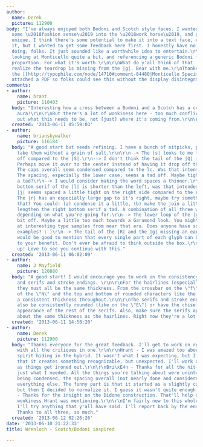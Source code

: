 ```yaml
---
author:
  name: Derek
  picture: 112900
body: "I've always enjoyed both Bodoni and Scotch style faces. I wanted to introduce
  some \u2018fashion sense\u2019 into the \u2018work horse\u2019, and get something
  unique. I think there's some potential to make it into a text face, eventually expand
  it, but I wanted to get some feedback here first. I honestly have no idea what I'm
  doing, folks. It just sounded like a worthwhile idea to entertain.\r\n\r\nI've been
  looking at Monticello quite a bit, and referencing a generic Bodoni for logic and
  proportion. For what it's worth.\r\n\r\nWhat do y'all think of that |Q|? and\r\nI
  realize the teardrop is missing from the |g|. Bear with me.\r\nThanks to raph for
  the [[http://typophile.com/node/14710#comment-84480|Monticello Specimens.]]\r\n\r\n[img:sites/default/files/old-images/WrenlochSpec1_5033.jpg]\r\nI've
  attached a PDF so folks could see this without the display disintegrating the stroke. "
comments:
- author:
    name: hrant
    picture: 110403
  body: "Interesting how a cross between a Bodoni and a Scotch has a certain Baskerville
    aura!\r\n\r\nBut there's a lot of wonkiness here - too much conflict.\r\nFigure
    out what this needs to be, not [just] where it's coming from.\r\n\r\nhhp\r\n"
  created: '2013-06-11 05:59:03'
- author:
    name: brianskywalker
    picture: 116184
  body: "A good start but needs refining. I have a bunch of nitpicks, please don't
    take them without a grain of salt.\r\n\r\n--> The |s| looks to me to be a little
    off compared to the |S|.\r\n--> I don't think the tail of the |Q| is quite working.
    Perhaps move it over to the center instead of having it drop off the left side?\r\n-->
    The caps overall seem condensed compared to the lc. Was that intended?\r\n-->
    The spacing, especially the lower case, seems a tad off. Maybe tighten it just
    a tad?\r\n--> I would consider making the word spaces a thinner.\r\n--> The right
    bottom serif of the |l| is shorter than the left, was that intended?\r\n--> The
    |j| seems spaced a little tight on the right side compared to the rest.\r\n-->
    The |r| has an especially large gap to it's right, maybe try something to fix
    that? You could: (a) condense it a little, (b) make the join a little lower, (c)
    lengthen the right bottom serif a tad. A combination of all three wouldn't hurt,
    depending on what you're going for.\r\n--> The lower loop of the |g| is a wee
    bit off. Maybe a little too much towards a Garamond look. You might try looking
    at interesting type samples from near that era. Does anyone have some enticing
    examples? :-)\r\n--> The tail of the |R| and the |g| missing an ear might be off.\r\n\r\nIt
    would be good to mention that every single part of each glyph can be manipulated
    to your benefit. Don't ever be afraid to think outside the box.\r\n\r\nDon't give
    up! Love to see you continue with this."
  created: '2013-06-11 06:02:09'
- author:
    name: J Mayfield
    picture: 120880
  body: "A good start! I would encourage you to work on the consistency of the hairlines
    and serifs and stroke endings. \r\n\r\nFor the hairlines (especially on a Didone)
    they must all be the same thickness. From the crossbar on the \"f\" to the legs
    of the \"N\" and the top and bottom of rounded characters like the \"O\", go for
    a consistent thickness throughout.\r\n\r\nThe serifs and stroke endings should
    also be consistently rounded (like on the \"E\") or have the chiseled, straight-edged
    appearance of the rest of the serifs. Also, make sure the serifs appear to be
    about the same thickness as the hairlines. Right now they're a lot thinner looking."
  created: '2013-06-11 14:58:20'
- author:
    name: Derek
    picture: 112900
  body: "Thanks everyone for the great feedback. I'll get to work on refining this
    with all the critiques in one.\r\n\r\nHrant - I was amazed too about the Baskerville
    spirit hiding in the hybrid. It wasn't what I was expecting, but I'm really happy
    that it creates something recognizable, but unexpected. I'll work on the wonkiness
    as things get ironed out.\r\n\r\nBri\xE4n - Thanks for all the nit-picks. It's
    just what I needed. All the things you're talking about were unintended. The caps
    being condensed, the spacing overall (not nearly done and considered), and the
    everything else. The funny part is that it started as a slightly condensed design,
    but then I decided to normalize it. I guess it wasn't quite enough.\r\n\r\nJoshua
    - Thanks for the insight on the Didone construction. That'll help decrease the
    wonkiness Hrant was mentioning.\r\n\r\nI'm fairly new to this whole process, and
    I'll try anything that y'all have said. I'll report back by the end of the week.
    Thanks to all three, so much."
  created: '2013-06-12 02:26:26'
date: '2013-06-10 21:22:33'
title: Wrenloch - Scotch/Bodoni inspired

---
```

